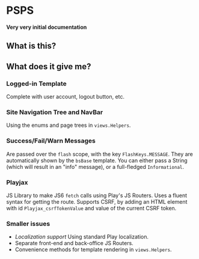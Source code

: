 # PSPS

**Very very initial documentation**

## What is this?

## What does it give me?

### Logged-in Template

Complete with user account, logout button, etc.

### Site Navigation Tree and NavBar

Using the enums and page trees in `views.Helpers`.

### Success/Fail/Warn Messages

Are passed over the `flash` scope, with the key `FlashKeys.MESSAGE`. They are automatically
shown by the `bsBase` template. You can either pass a String (which will result in an "info"
message), or a full-fledged `Informational`.

### Playjax

JS Library to make JS6 `fetch` calls using Play's JS Routers. Uses a fluent syntax for getting the route.
Supports CSRF, by adding an HTML element with id `Playjax_csrfTokenValue` and value
of the current CSRF token.

### Smaller issues
* *Localization support* Using standard Play localization.
* Separate front-end and back-office JS Routers.
* Convenience methods for template rendering in `views.Helpers`.
